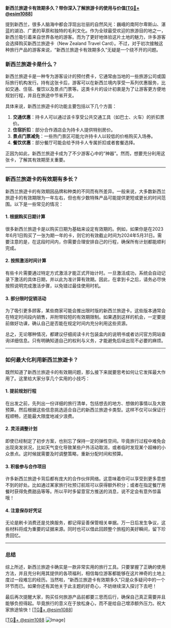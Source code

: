 **新西兰旅遊卡有效期多久？带你深入了解旅游卡的使用与价值[[TG💪+ @esim1088](https://t.me/s/esim1088)]**

提到新西兰，很多人脑海中都会浮现出壮丽的自然风光：巍峨的南阿尔卑斯山、湛蓝的湖泊、广袤的草原和独特的毛利文化。作为全球最受欢迎的旅游目的地之一，新西兰吸引着来自世界各地的游客。而为了更好地体验这片土地的魅力，许多游客会选择购买新西兰旅遊卡（New Zealand Travel Card）。不过，对于初次接触这种旅行产品的游客来说，“新西兰旅遊卡有效期多久”无疑是一个绕不开的问题。

### 新西兰旅遊卡是什么？

新西兰旅遊卡是一种专为游客设计的预付费卡，它通常由当地的一些旅游公司或国际旅行机构发行。持有这张卡后，游客可以在新西兰境内享受一系列优惠服务，比如交通、住宿、餐饮以及景点门票等。这类卡片的设计初衷是为了让游客更方便地规划行程，并且在旅途中节省开支。

具体来说，新西兰旅遊卡的功能主要包括以下几个方面：

1. **交通优惠**：持卡人可以通过该卡享受公共交通工具（如巴士、火车）的折扣票价。
2. **住宿折扣**：部分合作酒店会为持卡人提供特别房价。
3. **景点门票减免**：一些热门景区可能允许持卡人以较低的价格购买入场券。
4. **餐饮优惠**：部分餐厅可能会给予持卡人专属折扣或者套餐选择。

正因为如此，新西兰旅遊卡成为了不少游客心中的“神器”。然而，想要充分利用这张卡，了解其有效期至关重要。

---

### 新西兰旅遊卡的有效期有多长？

新西兰旅遊卡的有效期因品牌和种类的不同而有所差异。一般来说，大多数新西兰旅遊卡的有效期限为一年左右，但也有少数特殊产品可能提供更短或更长的时间范围。以下是一些常见的情况：

#### 1. 根据购买日期计算
很多新西兰旅遊卡是以购买日期为基础来设定有效期的。例如，如果你是在2023年6月1日购买了一张为期一年的卡，则它的有效截止时间为2024年5月31日。需要注意的是，在这段时间内，你需要合理安排自己的行程，确保所有计划都能顺利完成。

#### 2. 按照激活时间计算
有些卡片需要通过特定方式激活才能正式开始计时。一旦激活成功，系统会自动记录下激活的具体日期，并以此为准计算有效期。因此，在拿到卡之后，请务必尽快按照说明完成激活步骤，以免错过最佳使用时机。

#### 3. 部分限时促销活动
为了吸引更多顾客，某些商家可能会推出限时版的新西兰旅遊卡。这些版本通常会在特定时间段内销售，并附带较短的有效期限制。如果遇到这样的机会，一定要提前做好功课，确认自己是否能在规定时间内充分利用这些资源。

总之，无论哪种情况，都建议仔细阅读卡片包装盒内的说明书或者访问官方网站查询详细信息。只有明确知道自己的权利与义务，才能避免后续出现不必要的麻烦。

---

### 如何最大化利用新西兰旅遊卡？

既然知道了新西兰旅遊卡的有效期问题，那么接下来就要思考如何让它发挥最大作用了。这里给大家分享几个实用的小技巧：

#### 1. 提前规划行程
在出发之前，先列出一份详细的旅行清单，包括想去的地方、想做的事情以及大致预算。然后根据这些信息挑选适合自己的新西兰旅遊卡类型。这样不仅可以保证行程顺畅，还能最大限度地减少浪费。

#### 2. 灵活调整计划
即使已经制定了初步方案，也别忘了保持一定的弹性空间。毕竟旅行过程中难免会出现突发状况，比如天气变化导致某些户外活动取消，或者临时发现某个超棒的小众景点。这时候就需要及时调整策略，重新分配时间和预算。

#### 3. 积极参与合作项目
许多新西兰旅遊卡背后都有庞大的合作伙伴网络。这意味着你可以享受到更多意想不到的好处。比如通过某家旅行社预订航班可以获得额外积分；或者在指定餐厅用餐时获得免费甜品等等。所以平时多留意官方推送的消息，说不定会有意外惊喜哦！

#### 4. 注意保存好凭证
无论是刷卡消费还是兑换服务，都记得妥善保管相关单据。万一日后发生争议，这些材料将成为重要的证据来源。同时也可以借此回顾整个旅程的美好瞬间，留下珍贵回忆。

---

### 总结

综上所述，新西兰旅遊卡确实是一款非常实用的旅行工具。只要掌握了正确的使用方法，并且充分利用其提供的各项福利，相信每位游客都能够在这片神奇的土地上度过一段难忘的经历。当然啦，“新西兰旅遊卡有效期多久”只是众多疑问中的一个环节而已。如果你还有其他关于此主题的好奇心，不妨继续深入探讨下去吧！

最后再次提醒大家，购买任何旅游产品前都要三思而后行，确保自己真正需要并且能够负担得起。毕竟旅行的意义在于放松身心，而不是给自己增添额外压力。祝大家旅途愉快！[[TG💪+ @esim1088](https://t.me/s/esim1088)]

[[TG💪+ @esim1088](https://t.me/s/esim1088) ![Image](https://i.postimg.cc/4NQfJmqS/Snipaste-2025-05-13-00-14-12.png)]